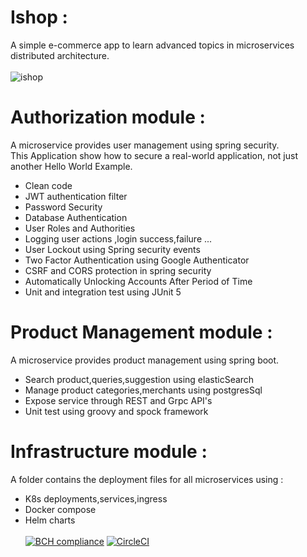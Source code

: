 # Ishop : 
A simple e-commerce app to learn advanced topics in microservices distributed architecture. <br><br>
![ishop](https://user-images.githubusercontent.com/16072199/187050357-5024061e-be6c-4f79-bc71-ac03b83e2311.png)

# Authorization module : 
A microservice provides user management using spring security. <br>
This Application show how to secure a real-world application, not just another Hello World Example.
- Clean code 
- JWT authentication filter
- Password Security
- Database Authentication
- User Roles and Authorities
- Logging user actions ,login success,failure ...
- User Lockout using Spring security events
- Two Factor Authentication using Google Authenticator
- CSRF and CORS protection in spring security
- Automatically Unlocking Accounts After Period of Time
- Unit and integration test using JUnit 5
# Product Management module :
A microservice provides product management using spring boot. <br>
- Search product,queries,suggestion using elasticSearch 
- Manage product categories,merchants using postgresSql
- Expose service through REST and Grpc API's
- Unit test using groovy and spock framework
# Infrastructure module :
A folder contains the deployment files for all microservices using :
- K8s deployments,services,ingress
- Docker compose 
- Helm charts
<br><br>
[![BCH compliance](https://bettercodehub.com/edge/badge/e2rabi/IShop?branch=main)](https://bettercodehub.com/)
[![CircleCI](https://dl.circleci.com/status-badge/img/gh/e2rabi/IShop/tree/main.svg?style=svg&circle-token=bf598b1c63b0d194fcc9cb3da0f408b7e5bcb430)](https://dl.circleci.com/status-badge/redirect/gh/e2rabi/IShop/tree/main)
